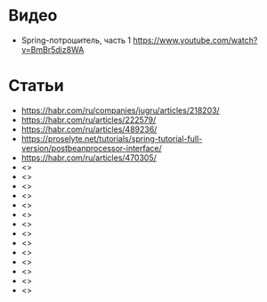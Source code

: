 # Видео

* Spring-потрошитель, часть 1
  <https://www.youtube.com/watch?v=BmBr5diz8WA>

# Статьи

* <https://habr.com/ru/companies/jugru/articles/218203/>
* <https://habr.com/ru/articles/222579/>
* <https://habr.com/ru/articles/489236/>
* <https://proselyte.net/tutorials/spring-tutorial-full-version/postbeanprocessor-interface/>
* <https://habr.com/ru/articles/470305/>
* <>
* <>
* <>
* <>
* <>
* <>
* <>
* <>
* <>
* <>
* <>
* <>
* <>
* <>
